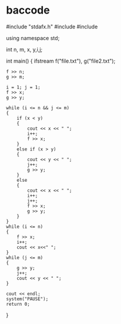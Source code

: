 # baccode
#include "stdafx.h"
#include <iostream>
#include <fstream>

using namespace std;

int n, m, x, y,i,j;

int main()
{
	ifstream f("file.txt"), g("file2.txt");

	f >> n;
	g >> m;

	i = 1; j = 1;
	f >> x;
	g >> y;

	while (i <= n && j <= m)
	{
		if (x < y)
		{
			cout << x << " ";
			i++;
			f >> x;
		}
		else if (x > y)
		{
			cout << y << " ";
			j++;
			g >> y;
		}
		else
		{
			cout << x << " ";
			i++;
			j++;
			f >> x;
			g >> y;
		}
	}
	while (i <= n)
	{
		f >> x;
		i++;
		cout << x<<" ";
	}
	while (j <= m)
	{
		g >> y;
		j++;
		cout << y << " ";
	}

	cout << endl;
	system("PAUSE");
    return 0;
   }

